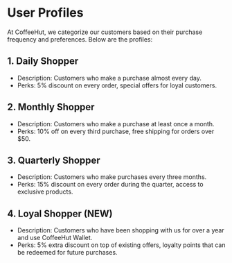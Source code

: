 # User Profiles

At CoffeeHut, we categorize our customers based on their purchase frequency and preferences. Below are the profiles:

## 1. Daily Shopper
- Description: Customers who make a purchase almost every day.
- Perks: 5% discount on every order, special offers for loyal customers.

## 2. Monthly Shopper
- Description: Customers who make a purchase at least once a month.
- Perks: 10% off on every third purchase, free shipping for orders over $50.

## 3. Quarterly Shopper
- Description: Customers who make purchases every three months.
- Perks: 15% discount on every order during the quarter, access to exclusive products.

## 4. Loyal Shopper (NEW)
- Description: Customers who have been shopping with us for over a year and use CoffeeHut Wallet.
- Perks: 5% extra discount on top of existing offers, loyalty points that can be redeemed for future purchases.

